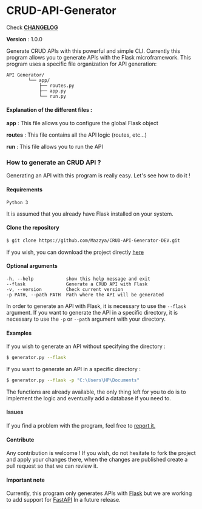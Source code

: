 # CRUD-API-Generator

Check **[CHANGELOG](CHANGELOG.md)**

**Version** : 1.0.0

Generate CRUD APIs with this powerful and simple CLI. Currently this program allows you to generate APIs with the Flask microframework. This program uses a specific file organization for API generation: 

    API Generator/
            └── app/
                ├── routes.py
                ├── app.py
                └── run.py

#### Explanation of the different files :

**app** :  This file allows you to configure the global Flask object

**routes** : This file contains all the API logic (routes, etc...)

**run** : This file allows you to run the API

### How to generate an CRUD API ?
Generating an API with this program is really easy. Let's see how to do it !
#### Requirements
```
Python 3
```
It is assumed that you already have Flask installed on your system.
#### Clone the repository
```bash
$ git clone https://github.com/Mazzya/CRUD-API-Generator-DEV.git
```
If you wish, you can download the project directly [here]()
#### Optional arguments
```
-h, --help            show this help message and exit
--flask               Generate a CRUD API with Flask
-v, --version         Check current version
-p PATH, --path PATH  Path where the API will be generated
```
In order to generate an API with Flask, it is necessary to use the `--flask` argument. If you want to generate the API in a specific directory, it is necessary to use the `-p` or `--path` argument with your directory.
#### Examples
If you wish to generate an API without specifying the directory :
```bash
$ generator.py --flask
```
If you want to generate an API in a specific directory :
```bash
$ generator.py --flask -p "C:\Users\HP\Documents"
```
The functions are already available, the only thing left for you to do is to implement the logic and eventually add a database if you need to.
#### Issues
If you find a problem with the program, feel free to [report it.](https://github.com/Mazzya/CRUD-API-Generator-DEV/issues)
#### Contribute
Any contribution is welcome ! If you wish, do not hesitate to fork the project and apply your changes there, when the changes are published create a pull request so that we can review it.
#### Important note
Currently, this program only generates APIs with [Flask](https://github.com/pallets/flask) but we are working to add support for [FastAPI](https://github.com/tiangolo/fastapi) In a future release.